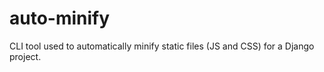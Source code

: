 # auto-minify

CLI tool used to automatically minify static files (JS and CSS) for a Django project.